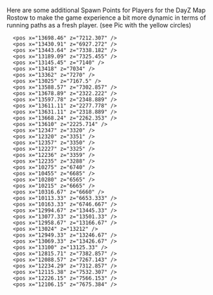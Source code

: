 Here are some additional Spawn Points for Players for the DayZ Map Rostow to make the game experience a bit more 
dynamic in terms of running paths as a fresh player. (see Pic with the yellow circles)

      <pos x="13698.46" z="7212.307" />
      <pos x="13430.91" z="6927.272" />
      <pos x="13443.64" z="7338.182" />
      <pos x="13189.09" z="7325.455" />
      <pos x="13145.45" z="7140" />
      <pos x="13418" z="7034" />
      <pos x="13362" z="7270" />
      <pos x="13025" z="7167.5" />
      <pos x="13588.57" z="7302.857" />
      <pos x="13678.89" z="2322.222" />
      <pos x="13597.78" z="2348.889" />
      <pos x="13611.11" z="2277.778" />
      <pos x="13631.11" z="2318.889" />
      <pos x="13668.24" z="2262.353" />
      <pos x="13610" z="2225.714" />
      <pos x="12347" z="3320" />
      <pos x="12320" z="3351" />
      <pos x="12357" z="3350" />
      <pos x="12227" z="3325" />
      <pos x="12236" z="3359" />
      <pos x="12235" z="3288" />
      <pos x="10275" z="6740" />
      <pos x="10455" z="6685" />
      <pos x="10280" z="6565" />
      <pos x="10215" z="6665" />
      <pos x="10316.67" z="6660" />
      <pos x="10113.33" z="6653.333" />
      <pos x="10163.33" z="6746.667" />
      <pos x="12994.67" z="13445.33" />
      <pos x="13077.33" z="13501.33" />
      <pos x="12958.67" z="13166.67" />
      <pos x="13024" z="13212" />
      <pos x="12949.33" z="13246.67" />
      <pos x="13069.33" z="13426.67" />
      <pos x="13100" z="13125.33" />
      <pos x="12815.71" z="7382.857" />
      <pos x="12088.57" z="7267.143" />
      <pos x="12234.29" z="7312.857" />
      <pos x="12115.38" z="7532.307" />
      <pos x="12226.15" z="7566.153" />
      <pos x="12106.15" z="7675.384" />
